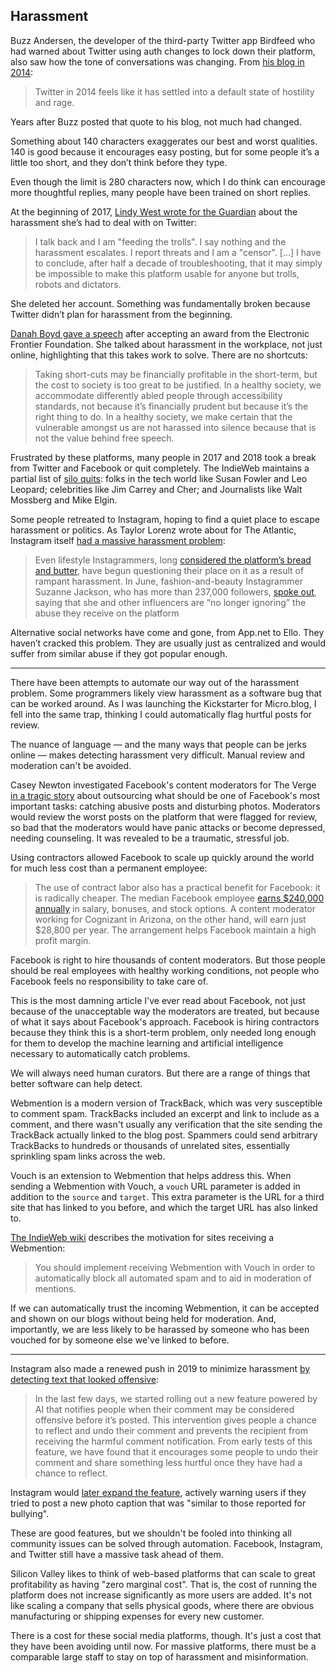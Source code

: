 ## Harassment

Buzz Andersen, the developer of the third-party Twitter app Birdfeed who had warned about Twitter using auth changes to lock down their platform, also saw how the tone of conversations was changing. From [his blog in 2014](https://log.scifihifi.com/post/99480324316/twitter-for-all-its-good-is-a-hate-amplifier):

> Twitter in 2014 feels like it has settled into a default state of hostility and rage.

Years after Buzz posted that quote to his blog, not much had changed.

Something about 140 characters exaggerates our best and worst qualities. 140 is good because it encourages easy posting, but for some people it’s a little too short, and they don’t think before they type.

Even though the limit is 280 characters now, which I do think can encourage more thoughtful replies, many people have been trained on short replies.

At the beginning of 2017, [Lindy West wrote for the Guardian](https://www.theguardian.com/commentisfree/2017/jan/03/ive-left-twitter-unusable-anyone-but-trolls-robots-dictators-lindy-west) about the harassment she’s had to deal with on Twitter:

> I talk back and I am "feeding the trolls". I say nothing and the harassment escalates. I report threats and I am a "censor". […] I have to conclude, after half a decade of troubleshooting, that it may simply be impossible to make this platform usable for anyone but trolls, robots and dictators.

She deleted her account. Something was fundamentally broken because Twitter didn’t plan for harassment from the beginning.

[Danah Boyd gave a speech](https://medium.com/@zephoria/facing-the-great-reckoning-head-on-8fe434e10630) after accepting an award from the Electronic Frontier Foundation. She talked about harassment in the workplace, not just online, highlighting that this takes work to solve. There are no shortcuts:

> Taking short-cuts may be financially profitable in the short-term, but the cost to society is too great to be justified. In a healthy society, we accommodate differently abled people through accessibility standards, not because it’s financially prudent but because it’s the right thing to do. In a healthy society, we make certain that the vulnerable amongst us are not harassed into silence because that is not the value behind free speech.

Frustrated by these platforms, many people in 2017 and 2018 took a break from Twitter and Facebook or quit completely. The IndieWeb maintains a partial list of [silo quits](https://indieweb.org/silo-quits): folks in the tech world like Susan Fowler and Leo Leopard; celebrities like Jim Carrey and Cher; and Journalists like Walt Mossberg and Mike Elgin.

Some people retreated to Instagram, hoping to find a quiet place to escape harassment or politics. As Taylor Lorenz wrote about for The Atlantic, Instagram itself [had a massive harassment problem](https://www.theatlantic.com/technology/archive/2018/10/instagram-has-massive-harassment-problem/572890/):

> Even lifestyle Instagrammers, long [considered the platform’s bread and butter](https://qz.com/quartzy/1293498/is-there-a-difference-between-a-blogger-and-an-instagrammer-anymore/), have begun questioning their place on it as a result of rampant harassment. In June, fashion-and-beauty Instagrammer Suzanne Jackson, who has more than 237,000 followers, [spoke out](https://evoke.ie/2018/01/06/showbiz/gossip/suzanne-jackson-bullies-campaign), saying that she and other influencers are “no longer ignoring” the abuse they receive on the platform

Alternative social networks have come and gone, from App.net to Ello. They haven’t cracked this problem. They are usually just as centralized and would suffer from similar abuse if they got popular enough.

---- 

There have been attempts to automate our way out of the harassment problem. Some programmers likely view harassment as a software bug that can be worked around. As I was launching the Kickstarter for Micro.blog, I fell into the same trap, thinking I could automatically flag hurtful posts for review.

The nuance of language — and the many ways that people can be jerks online — makes detecting harassment very difficult. Manual review and moderation can't be avoided.

Casey Newton investigated Facebook's content moderators for The Verge [in a tragic story](https://www.theverge.com/2019/2/25/18229714/cognizant-facebook-content-moderator-interviews-trauma-working-conditions-arizona) about outsourcing what should be one of Facebook's most important tasks: catching abusive posts and disturbing photos. Moderators would review the worst posts on the platform that were flagged for review, so bad that the moderators would have panic attacks or become depressed, needing counseling. It was revealed to be a traumatic, stressful job.

Using contractors allowed Facebook to scale up quickly around the world for much less cost than a permanent employee:

> The use of contract labor also has a practical benefit for Facebook: it is radically cheaper. The median Facebook employee [earns $240,000 annually](https://www.businessinsider.com/facebook-median-pay-240000-2017-2018-4) in salary, bonuses, and stock options. A content moderator working for Cognizant in Arizona, on the other hand, will earn just $28,800 per year. The arrangement helps Facebook maintain a high profit margin.

Facebook is right to hire thousands of content moderators. But those people should be real employees with healthy working conditions, not people who Facebook feels no responsibility to take care of.

This is the most damning article I've ever read about Facebook, not just because of the unacceptable way the moderators are treated, but because of what it says about Facebook's approach. Facebook is hiring contractors because they think this is a short-term problem, only needed long enough for them to develop the machine learning and artificial intelligence necessary to automatically catch problems.

We will always need human curators. But there are a range of things that better software can help detect.

Webmention is a modern version of TrackBack, which was very susceptible to comment spam. TrackBacks included an excerpt and link to include as a comment, and there wasn't usually any verification that the site sending the TrackBack actually linked to the blog post. Spammers could send arbitrary TrackBacks to hundreds or thousands of unrelated sites, essentially sprinkling spam links across the web.

Vouch is an extension to Webmention that helps address this. When sending a Webmention with Vouch, a `vouch` URL parameter is added in addition to the `source` and `target`. This extra parameter is the URL for a third site that has linked to you before, and which the target URL has also linked to.

[The IndieWeb wiki](https://indieweb.org/Vouch) describes the motivation for sites receiving a Webmention:

> You should implement receiving Webmention with Vouch in order to automatically block all automated spam and to aid in moderation of mentions.

If we can automatically trust the incoming Webmention, it can be accepted and shown on our blogs without being held for moderation. And, importantly, we are less likely to be harassed by someone who has been vouched for by someone else we've linked to before.

---- 

Instagram also made a renewed push in 2019 to minimize harassment [by detecting text that looked offensive](https://instagram-press.com/blog/2019/07/08/our-commitment-to-lead-the-fight-against-online-bullying/):

> In the last few days, we started rolling out a new feature powered by AI that notifies people when their comment may be considered offensive before it’s posted. This intervention gives people a chance to reflect and undo their comment and prevents the recipient from receiving the harmful comment notification. From early tests of this feature, we have found that it encourages some people to undo their comment and share something less hurtful once they have had a chance to reflect.

Instagram would [later expand the feature](https://instagram-press.com/blog/2019/12/16/our-progress-on-leading-the-fight-against-online-bullying/), actively warning users if they tried to post a new photo caption that was "similar to those reported for bullying".

These are good features, but we shouldn't be fooled into thinking all community issues can be solved through automation. Facebook, Instagram, and Twitter still have a massive task ahead of them.

Silicon Valley likes to think of web-based platforms that can scale to great profitability as having "zero marginal cost". That is, the cost of running the platform does not increase significantly as more users are added. It's not like scaling a company that sells physical goods, where there are obvious manufacturing or shipping expenses for every new customer.

There is a cost for these social media platforms, though. It's just a cost that they have been avoiding until now. For massive platforms, there must be a comparable large staff to stay on top of harassment and misinformation.
